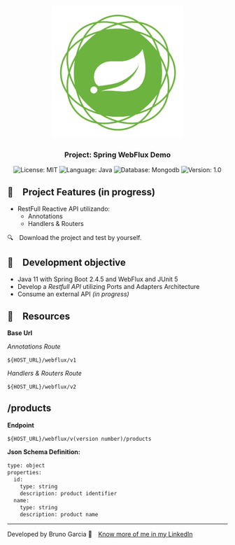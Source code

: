 <h1 align="center">
    <img alt="Spring WebFlux" src="https://github.com/brunograna/Spring-WebFlux/blob/master/spring-webflux-logo.png" width="300px" />
</h1>

<h3 align="center">
  Project: Spring WebFlux Demo
</h3>

<p align="center">

  <img alt="License: MIT" src="https://img.shields.io/badge/license-MIT-%2304D361">
  <img alt="Language: Java" src="https://img.shields.io/badge/language-java-green">
  <img alt="Database: Mongodb" src="https://img.shields.io/badge/database-mongodb-green">
  <img alt="Version: 1.0" src="https://img.shields.io/badge/version-1.0-yellowgreen">

</p>

## :rocket: Project Features (in progress)

* RestFull Reactive API utilizando:
    * Annotations
    * Handlers & Routers

:mag: Download the project and test by yourself.

## :dart: Development objective

- Java 11 with Spring Boot 2.4.5 and WebFlux and JUnit 5
- Develop a *Restfull API* utilizing Ports and Adapters Architecture
- Consume an external API _(in progress)_

## :file_folder: Resources

**Base Url**

*Annotations Route*

```
${HOST_URL}/webflux/v1
```

*Handlers & Routers Route*

```
${HOST_URL}/webflux/v2
```

## /products

**Endpoint**

```
${HOST_URL}/webflux/v(version number)/products
```

**Json Schema Definition:**

```
type: object
properties:
  id:
    type: string
    description: product identifier
  name:
    type: string
    description: product name
```

---

Developed by Bruno Garcia :wave: [Know more of me in my LinkedIn](https://www.linkedin.com/in/dev-brunogarcia/)